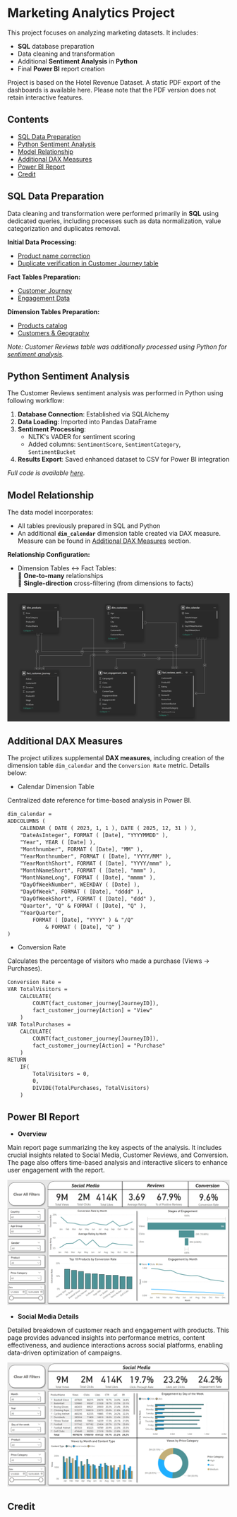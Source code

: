 # Marketing Analytics Project
This project focuses on analyzing marketing datasets. It includes:
- **SQL** database preparation
- Data cleaning and transformation
- Additional **Sentiment Analysis** in **Python**
- Final **Power BI** report creation

Project is based on the Hotel Revenue Dataset. A static PDF export of the dashboards is available here. Please note that the PDF version does not retain interactive features.
## Contents
- [SQL Data Preparation](#sql-data-preparation)
- [Python Sentiment Analysis](#python-sentiment-analysis)
- [Model Relationship](#model-relationship)
- [Additional DAX Measures](#additional-dax-measures)
- [Power BI Report](#power-bi-report)
- [Credit](#credit)

## SQL Data Preparation

Data cleaning and transformation were performed primarily in **SQL** using dedicated queries, including processes such as data normalization, value categorization and duplicates removal.

**Initial Data Processing:**
- [Product name correction](/Product%20Name%20Correction.sql)
- [Duplicate verification in Customer Journey table](/Checking%20Duplicates%20in%20Customer_Journey.sql)

**Fact Tables Preparation:**
- [Customer Journey](/fact%20Customer%20Journey%20Query.sql)
- [Engagement Data](/fact%20Engagement%20Data%20Query.sql)

**Dimension Tables Preparation:**
- [Products catalog](/dim%20Products%20Query.sql)
- [Customers & Geography](/dim%20Customers,%20Geography%20Query.sql)

*Note: Customer Reviews table was additionally processed using Python for [sentiment analysis](#python-sentiment-analysis).*

## Python Sentiment Analysis

The Customer Reviews sentiment analysis was performed in Python using following workflow:
1. **Database Connection**: Established via SQLAlchemy
2. **Data Loading**: Imported into Pandas DataFrame
3. **Sentiment Processing**:
   - NLTK's VADER for sentiment scoring
   - Added columns: `SentimentScore`, `SentimentCategory`, `SentimentBucket`
4. **Results Export**: Saved enhanced dataset to CSV for Power BI integration

*Full code is available [here](/sentiment_analysis.py).*

## Model Relationship
The data model incorporates:
- All tables previously prepared in SQL and Python
- An additional **`dim_calendar`** dimension table created via DAX measure. Measure can be found in [Additional DAX Measures](#additional-dax-measures) section.

**Relationship Configuration:**
- Dimension Tables ↔ Fact Tables:  
  🔗 **One-to-many** relationships  
  🔄 **Single-direction** cross-filtering (from dimensions to facts)

![Model Relationship](/images/Model%20Relationships.png)

## Additional DAX Measures
The project utilizes supplemental **DAX measures**, including creation of the dimension table `dim_calendar` and the `Conversion Rate` metric. Details below:

- Calendar Dimension Table

Centralized date reference for time-based analysis in Power BI. 
``` 
dim_calendar = 
ADDCOLUMNS (
    CALENDAR ( DATE ( 2023, 1, 1 ), DATE ( 2025, 12, 31 ) ),
    "DateAsInteger", FORMAT ( [Date], "YYYYMMDD" ),
    "Year", YEAR ( [Date] ),
    "Monthnumber", FORMAT ( [Date], "MM" ),
    "YearMonthnumber", FORMAT ( [Date], "YYYY/MM" ),
    "YearMonthShort", FORMAT ( [Date], "YYYY/mmm" ),
    "MonthNameShort", FORMAT ( [Date], "mmm" ),
    "MonthNameLong", FORMAT ( [Date], "mmmm" ),
    "DayOfWeekNumber", WEEKDAY ( [Date] ),
    "DayOfWeek", FORMAT ( [Date], "dddd" ),
    "DayOfWeekShort", FORMAT ( [Date], "ddd" ),
    "Quarter", "Q" & FORMAT ( [Date], "Q" ),
    "YearQuarter",
        FORMAT ( [Date], "YYYY" ) & "/Q"
            & FORMAT ( [Date], "Q" )
)
```

- Conversion Rate

Calculates the percentage of visitors who made a purchase (Views → Purchases).

```
Conversion Rate = 
VAR TotalVisitors = 
    CALCULATE(
        COUNT(fact_customer_journey[JourneyID]),
        fact_customer_journey[Action] = "View"
    )
VAR TotalPurchases = 
    CALCULATE(
        COUNT(fact_customer_journey[JourneyID]),
        fact_customer_journey[Action] = "Purchase"
    )
RETURN
    IF(
        TotalVisitors = 0,
        0,
        DIVIDE(TotalPurchases, TotalVisitors)
    )
```

## Power BI Report

- **Overview**

Main report page summarizing the key aspects of the analysis. It includes crucial insights related to Social Media, Customer Reviews, and Conversion. The page also offers time-based analysis and interactive slicers to enhance user engagement with the report.

![Overview Page](/images/Overview%20Page.png)

- **Social Media Details**

Detailed breakdown of customer reach and engagement with products. This page provides advanced insights into performance metrics, content effectiveness, and audience interactions across social platforms, enabling data-driven optimization of campaigns.

![Social Media Details](/images/Social%20Media%20Details.png)
## Credit
